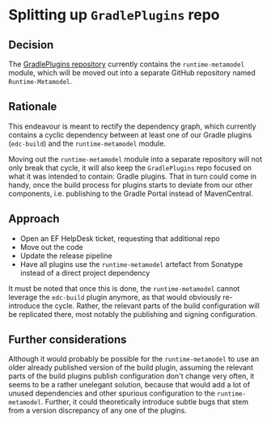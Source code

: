 # Splitting up `GradlePlugins` repo

## Decision

The [GradlePlugins repository](https://github.com/eclipse-edc/GradlePlugins) currently contains the `runtime-metamodel`
module, which will be moved out into a separate GitHub repository named `Runtime-Metamodel`.

## Rationale

This endeavour is meant to rectify the dependency graph, which currently contains a cyclic dependency between at least
one of our Gradle plugins (`edc-build`) and the `runtime-metamodel` module.

Moving out the `runtime-metamodel` module into a separate repository will not only break that cycle, it will also keep
the `GradlePlugins` repo focused on what it was intended to contain: Gradle plugins.
That in turn could come in handy, once the build process for plugins starts to deviate from our other components, i.e.
publishing to the Gradle Portal instead of MavenCentral.

## Approach

- Open an EF HelpDesk ticket, requesting that additional repo
- Move out the code
- Update the release pipeline
- Have all plugins use the `runtime-metamodel` artefact from Sonatype instead of a direct project dependency

It must be noted that once this is done, the `runtime-metamodel` cannot leverage the `edc-build` plugin anymore, as that
would
obviously re-introduce the cycle. Rather, the relevant parts of the build configuration will be replicated there, most
notably the publishing and signing configuration.

## Further considerations

Although it would probably be possible for the `runtime-metamodel` to use an older already published version of the
build
plugin, assuming the relevant parts of the build plugins publish configuration don't change very often, it seems to be a
rather unelegant solution, because that would add a lot of unused dependencies and other spurious configuration to
the `runtime-metamodel`. Further, it could theoretically introduce subtle bugs that stem from a version discrepancy of
any one of the plugins.